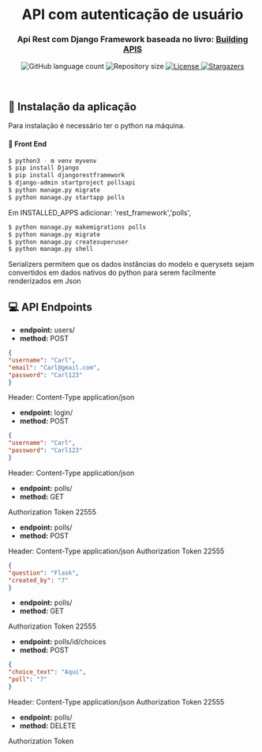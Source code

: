 <h1 align="center">
  API com autenticação  de usuário 
</h1>

<h3 align="center">
  Api Rest com Django Framework baseada no livro: 
  <a href="https://readthedocs.org/projects/djangoapibook/downloads/pdf/latest/">Building APIS</a>
</h3>

<p align="center">
  <img alt="GitHub language count" src="https://img.shields.io/github/languages/count/Bonizario/proffy?color=6842C2">

  <img alt="Repository size" src="https://img.shields.io/github/repo-size/bonizario/proffy?color=774DD6">


  <a href="https://github.com/Bonizario/proffy/blob/master/LICENSE">
    <img alt="License" src="https://img.shields.io/github/license/bonizario/proffy?color=04D361">
  </a>

  <a href="https://github.com/Bonizario/proffy/stargazers">
    <img alt="Stargazers" src="https://img.shields.io/github/stars/bonizario/proffy?style=social">
  </a>
</p>

<br />

## :pencil: Instalação da aplicação 

Para instalação é necessário ter o python na máquina.
#### :cherry_blossom: Front End
  ``` bash
$ python3 - m venv myvenv
$ pip install Django
$ pip install djangorestframework
$ django-admin startproject pollsapi
$ python manage.py migrate
$ python manage.py startapp polls

```
 Em INSTALLED_APPS adicionar: 'rest_framework','polls',

 ``` bash
$ python manage.py makemigrations polls
$ python manage.py migrate
$ python manage.py createsuperuser
$ python manage.py shell
```

Serializers permitem que os dados instâncias do modelo e querysets sejam convertidos em dados nativos do python para serem facilmente renderizados em Json


## 💻 API Endpoints


- **endpoint:** users/
- **method:** POST 
```json
{
"username": "Carl",
"email": "Carl@gmail.com",
"password": "Carl123"
}
```
Header: Content-Type application/json
- **endpoint:** login/
- **method:** POST 
```json
{
"username": "Carl",
"password": "Carl123"
}
```

Header: Content-Type application/json
- **endpoint:** polls/
- **method:** GET

Authorization Token 22555

- **endpoint:** polls/
- **method:** POST

Header: Content-Type application/json
Authorization Token 22555
```json
{
"question": "Flask",
"created_by": "7"
}
```
- **endpoint:** polls/<id>
- **method:** GET 

Authorization Token 22555

- **endpoint:**  polls/id/choices
- **method:** POST

```json
{
"choice_text": "Aqui",
"poll": "7"
}
```
Header: Content-Type application/json
Authorization Token 22555

- **endpoint:** polls/<id>
- **method:** DELETE

Authorization Token 
